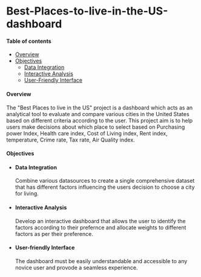 # Best-Places-to-live-in-the-US-dashboard
#### Table of contents
- [Overview](#overview)
- [Objectives](#objectives)
   - [Data Integration](#data-integration)
   - [Interactive Analysis](#interactive-analysis)
   - [User-Friendly Interface](#user-friendly-interface)
#### Overview
The "Best Places to live in the US" project is a dashboard which acts as an analytical tool to evaluate and compare various cities in the United States based on different criteria according to the user. This project aim is to help users make decisions about which place to select based on Purchasing power Index, Health care index, Cost of Living index, Rent index, temperature, Crime rate, Tax rate, Air Quality index.

#### Objectives
- #### Data Integration
   Combine various datasources to create a single comprehensive dataset that has different factors influencing the users decision to choose a city for living.
- #### Interactive Analysis
   Develop an interactive dashboard that allows the user to identify the factors according to their prefernce and allocate weights to different factors as per their preference.
- #### User-friendly Interface
   The dashboard must be easily understandable and accessible to any novice user and provode a seamless experience.
  
  
